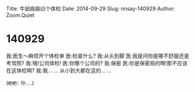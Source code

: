Title: 牛妞痲痲曰个体检
Date: 2014-09-29
Slug: nnsay-140929
Author: Zoom.Quiet


# 140929

我:医生～麻烦开个体检单
医:检查什么?
我:从头到脚
医:我是问你是哪不舒服还是考驾照?
我:哦!公司体检!
医:你哪个公司的?
我:保密
医:你是保密局的啊!那不应该在这体检啊?
我:我... ... 从小到大都在这的... ... 

(`粑粑:` 卟....)
